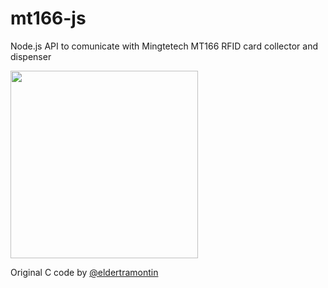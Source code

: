 # mt166-js
Node.js API to comunicate with Mingtetech MT166 RFID card collector and dispenser

<img width="300px" src="https://github.com/myTapp/mt166-js/blob/master/card-collector-dispenser-MT166-RF-for-both.jpg?raw=true"></img>

Original C code by [@eldertramontin](https://github.com/eldertramontin)
